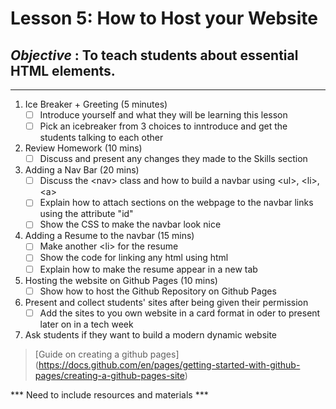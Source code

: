 # Lesson 5: How to Host your Website
## *Objective* : To teach students about essential HTML elements.
---------------------------------------------------------------------------------------------------------

1. Ice Breaker + Greeting (5 minutes)   
   - [ ] Introduce yourself and what they will be learning this lesson
   - [ ] Pick an icebreaker from 3 choices to inntroduce and get the students talking to each other

3. Review Homework (10 mins)  
    - [ ] Discuss and present any changes they made to the Skills section

4. Adding a Nav Bar (20 mins)  
    - [ ] Discuss the \<nav> class and how to build a navbar using \<ul>, \<li>, \<a>
    - [ ] Explain how to attach sections on the webpage to the navbar links using the attribute "id"
    - [ ] Show the CSS to make the navbar look nice

5. Adding a Resume to the navbar (15 mins)  
    - [ ] Make another \<li> for the resume
    - [ ] Show the code for linking any html using html
    - [ ] Explain how to make the resume appear in a new tab
 
6. Hosting the website on Github Pages (10 mins)
    - [ ] Show how to host the Github Repository on Github Pages

7. Present and collect students' sites after being given their permission 
    - [ ] Add the sites to you own website in a card format in oder to present later on in a tech week

8. Ask students if they want to build a modern dynamic website


> [Guide on creating a github pages] (https://docs.github.com/en/pages/getting-started-with-github-pages/creating-a-github-pages-site)

*** Need to include resources and materials ***
